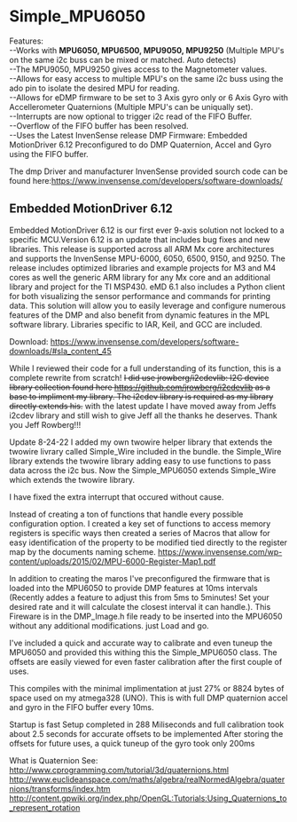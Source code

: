 # Simple_MPU6050

Features:
  <br>--Works with <b>MPU6050, MPU6500, MPU9050, MPU9250</b> (Multiple MPU's on the same i2c buss can be mixed or matched. Auto detects)
  <br>--The MPU9050, MPU9250 gives access to the Magnetometer values.
  <br>--Allows for easy access to multiple MPU's on the same i2c buss using the ado pin to isolate the desired MPU for reading.
  <br>--Allows for eDMP firmware to be set to 3 Axis  gyro only or 6 Axis Gyro with Accellerometer Quaternions (Multiple MPU's can be uniqually set).
  <br>--Interrupts are now optional to trigger i2c read of the FIFO Buffer.
  <br>--Overflow of the FIFO buffer has been resolved.
  <br>--Uses the Latest InvenSense release DMP Firmware: Embedded MotionDriver 6.12 Preconfigured to do DMP Quaternion, Accel and Gyro using the FIFO buffer.

The dmp Driver and manufacturer InvenSense provided sourch code can be found here:https://www.invensense.com/developers/software-downloads/

## Embedded MotionDriver 6.12

Embedded MotionDriver 6.12 is our first ever 9-axis solution not locked to a specific MCU.Version 6.12 is an update that includes bug fixes and new libraries. This release is supported across all ARM Mx core architectures and supports the InvenSense MPU-6000, 6050, 6500, 9150, and 9250. The release includes optimized libraries and example projects for M3 and M4 cores as well the generic ARM library for any Mx core and an additional library and project for the TI MSP430. eMD 6.1 also includes a Python client for both visualizing the sensor performance and commands for printing data. This solution will allow you to easily leverage and configure numerous features of the DMP and also benefit from dynamic features in the MPL software library. Libraries specific to IAR, Keil, and GCC are included.

Download: https://www.invensense.com/developers/software-downloads/#sla_content_45

While I reviewed their code for a full understanding of its function, this is a complete rewrite from scratch! <strike>I did use jrowberg/i2cdevlib: I2C device library collection found here https://github.com/jrowberg/i2cdevlib as a base to impliment my library. The i2cdev library is required as my library directly extends his.</strike> with the latest update I have moved away from Jeffs i2cdev library and still wish to give Jeff all the thanks he deserves. Thank you Jeff Rowberg!!!

Update 8-24-22 I added my own twowire helper library that extends the twowire livrary called Simple_Wire included in the bundle. the Simple_Wire library extends the twowire library adding easy to use functions to pass data across the i2c bus. Now the Simple_MPU6050 extends Simple_Wire which extends the twowire library.

I have fixed the extra interrupt that occured without cause.

Instead of creating a ton of functions that handle every possible configuration option. I created a key set of functions to access memory registers is specific ways then created a series of Macros that allow for easy identification of the property to be modified tied directly to the register map by the documents naming scheme.
https://www.invensense.com/wp-content/uploads/2015/02/MPU-6000-Register-Map1.pdf

In addition to creating the maros I've preconfigured the firmware that is loaded into the MPU6050 to provide DMP features at 10ms intervals (Recently addes a feature to adjust this from 5ms to 5minutes! Set your desired rate and it will calculate the closest interval it can handle.). This Fireware is in the DMP_Image.h file ready to be inserted into the MPU6050 without any additional modifications.
just Load and go.

I've included a quick and accurate way to calibrate and even tuneup the MPU6050 and provided this withing this the Simple_MPU6050 class. The offsets are easily viewed for even faster calibration after the first couple of uses.

This compiles with the minimal implimentation at just 27% or 8824 bytes of space used on my atmega328 (UNO). This is with full DMP quaternion accel and gyro in the FIFO buffer every 10ms.

Startup is fast Setup completed in 288 Miliseconds and full calibration took about 2.5 seconds for accurate offsets to be implemented
After storing the offsets for future uses, a quick tuneup of the gyro took only 200ms

What is Quaternion See: 
http://www.cprogramming.com/tutorial/3d/quaternions.html
http://www.euclideanspace.com/maths/algebra/realNormedAlgebra/quaternions/transforms/index.htm
http://content.gpwiki.org/index.php/OpenGL:Tutorials:Using_Quaternions_to_represent_rotation
